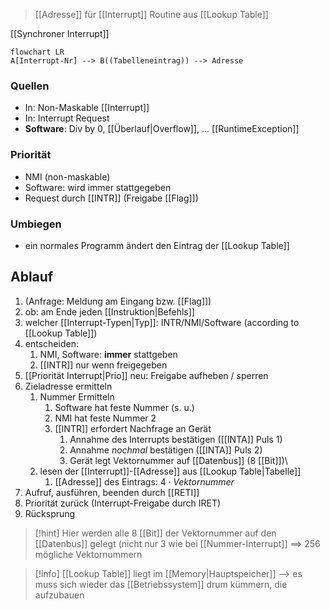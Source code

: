 > [[Adresse]] für [[Interrupt]] Routine aus [[Lookup Table]]

[[Synchroner Interrupt]]

```mermaid
flowchart LR
A[Interrupt-Nr] --> B((Tabelleneintrag)) --> Adresse
```

### Quellen
- In: Non-Maskable [[Interrupt]]
- In: Interrupt Request
- **Software**: Div by 0, [[Überlauf|Overflow]], ... [[RuntimeException]]

### Priorität
- NMI (non-maskable)
- Software: wird immer stattgegeben
- Request durch [[INTR]] (Freigabe [[Flag]])

### Umbiegen
 - ein normales Programm ändert den Eintrag der [[Lookup Table]]
## Ablauf
1. (Anfrage: Meldung am Eingang bzw. [[Flag]])
2. ob: am Ende jeden [[Instruktion|Befehls]]
3. welcher [[Interrupt-Typen|Typ]]: INTR/NMI/Software (according to [[Lookup Table]])
4. entscheiden:
	1. NMI, Software: **immer** stattgeben
	2. [[INTR]] nur wenn freigegeben
5. [[Priorität Interrupt|Prio]] neu: Freigabe aufheben / sperren
6. Zieladresse ermitteln
	1. Nummer Ermitteln
		1. Software hat feste Nummer (s. u.)
		2. NMI hat feste Nummer $2$
		3. [[INTR]] erfordert Nachfrage an Gerät
			1. Annahme des Interrupts bestätigen ([[INTA]] Puls $1$)
			2. Annahme _nochmal_ bestätigen ([[INTA]] Puls $2$)
			3. Gerät legt Vektornummer auf [[Datenbus]] ($8$ [[Bit]])\
	2. lesen der [[Interrupt]]-[[Adresse]] aus [[Lookup Table|Tabelle]]
		1. [[Adresse]] des Eintrags: $4 \cdot Vektornummer$
7. Aufruf, ausführen, beenden durch [[RETI]]
8. Priorität zurück (Interrupt-Freigabe durch IRET)
9. Rücksprung



> [!hint] Hier werden alle $8$ [[Bit]] der Vektornummer auf den [[Datenbus]] gelegt (nicht nur $3$ wie bei [[Nummer-Interrupt]] ==> $256$ mögliche Vektornummern

> [!info] [[Lookup Table]] liegt im [[Memory|Hauptspeicher]] --> es muss sich wieder das [[Betriebssystem]] drum kümmern, die aufzubauen
